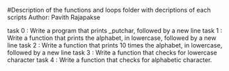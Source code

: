 #Description of the functions and loops folder with decriptions of each scripts
Author:  Pavith Rajapakse

task 0 : Write a program that prints _putchar, followed by a new line
task 1 : Write a function that prints the alphabet, in lowercase, followed by a new line 
task 2 : Write a function that prints 10 times the alphabet, in lowercase, followed by a new line
task 3 : Write a function that checks for lowercase character
task 4 : Write a function that checks for alphabetic character.



